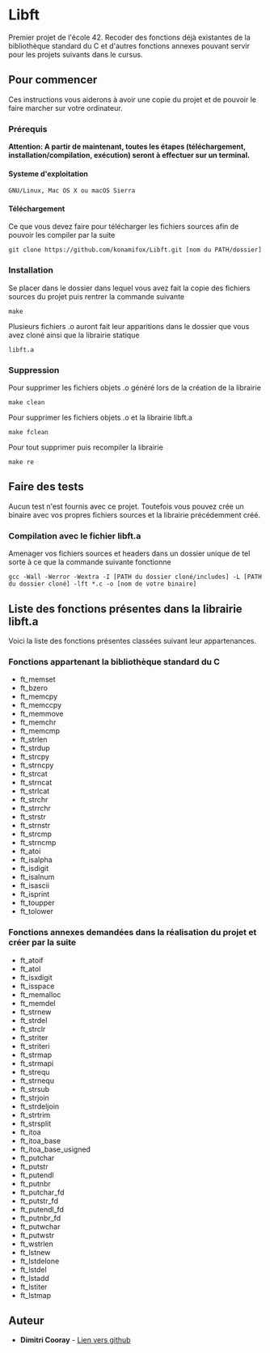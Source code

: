# Libft

Premier projet de l'école 42. Recoder des fonctions déjà existantes de la bibliothèque standard du C et d'autres 
fonctions annexes pouvant servir pour les projets suivants dans le cursus.

## Pour commencer

Ces instructions vous aiderons à avoir une copie du projet et de pouvoir le faire marcher sur votre ordinateur.

### Prérequis

**Attention: A partir de maintenant, toutes les étapes (téléchargement, installation/compilation, exécution) seront à effectuer sur un terminal.**

#### Systeme d'exploitation

```
GNU/Linux, Mac OS X ou macOS Sierra
```

#### Téléchargement

Ce que vous devez faire pour télécharger les fichiers sources afin de pouvoir les compiler par la suite

```
git clone https://github.com/konamifox/Libft.git [nom du PATH/dossier]
```

### Installation

Se placer dans le dossier dans lequel vous avez fait la copie des fichiers sources du projet puis rentrer la commande suivante

```
make
```
Plusieurs fichiers .o auront fait leur apparitions dans le dossier que vous avez cloné ainsi que la librairie statique

```
libft.a
```
### Suppression

Pour supprimer les fichiers objets .o généré lors de la création de la librairie

```
make clean
```

Pour supprimer les fichiers objets .o et la librairie libft.a

```
make fclean
```

Pour tout supprimer puis recompiler la librairie

```
make re
```

## Faire des tests

Aucun test n'est fournis avec ce projet. Toutefois vous pouvez crée un binaire avec vos propres fichiers sources et la 
librairie précédemment créé.

### Compilation avec le fichier libft.a

Amenager vos fichiers sources et headers dans un dossier unique de tel sorte à ce que la commande suivante fonctionne

```
gcc -Wall -Werror -Wextra -I [PATH du dossier cloné/includes] -L [PATH du dossier cloné] -lft *.c -o [nom de votre binaire]
```

## Liste des fonctions présentes dans la librairie libft.a

Voici la liste des fonctions présentes classées suivant leur appartenances.

### Fonctions appartenant la bibliothèque standard du C

* ft_memset
* ft_bzero
* ft_memcpy
* ft_memccpy
* ft_memmove
* ft_memchr
* ft_memcmp
* ft_strlen
* ft_strdup
* ft_strcpy
* ft_strncpy
* ft_strcat
* ft_strncat
* ft_strlcat
* ft_strchr
* ft_strrchr
* ft_strstr
* ft_strnstr
* ft_strcmp
* ft_strncmp
* ft_atoi
* ft_isalpha
* ft_isdigit
* ft_isalnum
* ft_isascii
* ft_isprint
* ft_toupper
* ft_tolower

### Fonctions annexes demandées dans la réalisation du projet et créer par la suite

* ft_atoif
* ft_atol
* ft_isxdigit
* ft_isspace
* ft_memalloc
* ft_memdel
* ft_strnew
* ft_strdel
* ft_strclr
* ft_striter
* ft_striteri
* ft_strmap
* ft_strmapi
* ft_strequ
* ft_strnequ
* ft_strsub
* ft_strjoin
* ft_strdeljoin
* ft_strtrim
* ft_strsplit
* ft_itoa
* ft_itoa_base
* ft_itoa_base_usigned
* ft_putchar
* ft_putstr
* ft_putendl
* ft_putnbr
* ft_putchar_fd
* ft_putstr_fd
* ft_putendl_fd
* ft_putnbr_fd
* ft_putwchar
* ft_putwstr
* ft_wstrlen
* ft_lstnew
* ft_lstdelone
* ft_lstdel
* ft_lstadd
* ft_lstiter
* ft_lstmap

## Auteur

* **Dimitri Cooray** - [Lien vers github](https://github.com/konamifox)
